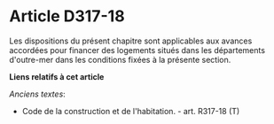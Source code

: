 # Article D317-18

Les dispositions du présent chapitre sont applicables aux avances accordées pour financer des logements situés dans les
départements d'outre-mer dans les conditions fixées à la présente section.

**Liens relatifs à cet article**

_Anciens textes_:

  - Code de la construction et de l'habitation. - art. R317-18 (T)
